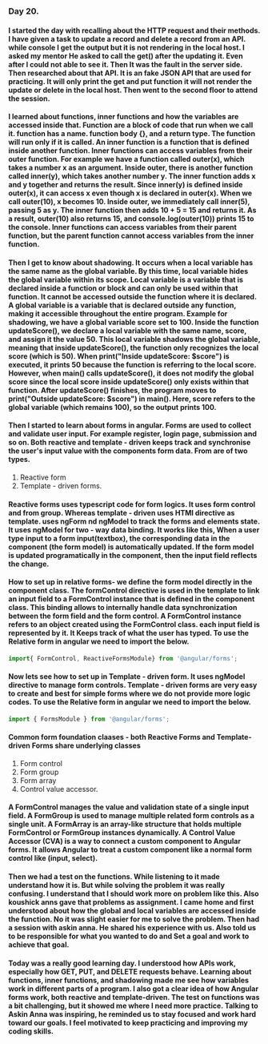### Day 20.
#### I started the day with recalling about the HTTP request and their methods. I have given a task to update a record and delete a record from an API. while console I get the output but it is not rendering in the local host. I asked my mentor He asked to call the get() after the updating it. Even after I could not able to see it. Then It was the fault in the server side. Then researched about that API. It is an fake JSON API that are used for practicing. It will only print the get and put function it will not render the update or delete in the local host. Then went to the second floor to attend the session. 
#### I learned about functions, inner functions and how the variables are accessed inside that. Function are a block of code that run when we call it. function has a name. function body {}, and a return type. The function will run only if it is called.  An inner function is a function that is defined inside another function. Inner functions can access variables from their outer function. For example we have a function called outer(x), which takes a number x as an argument. Inside outer, there is another function called inner(y), which takes another number y. The inner function adds x and y together and returns the result. Since inner(y) is defined inside outer(x), it can access x even though x is declared in outer(x). When we call outer(10), x becomes 10. Inside outer, we immediately call inner(5), passing 5 as y. The inner function then adds 10 + 5 = 15 and returns it. As a result, outer(10) also returns 15, and console.log(outer(10)) prints 15 to the console.  Inner functions can access variables from their parent function, but the parent function cannot access variables from the inner function.
#### Then I get to know about shadowing. It occurs when a local variable has the same name as the global variable. By this time, local variable hides the global variable within its scope. Local variable  is a variable that is declared inside a function or block and can only be used within that function. It cannot be accessed outside the function where it is declared. A global variable is a variable that is declared outside any function, making it accessible throughout the entire program. Example for shadowing, we have a global variable score set to 100. Inside the function updateScore(), we declare a local variable with the same name, score, and assign it the value 50. This local variable shadows the global variable, meaning that inside updateScore(), the function only recognizes the local score (which is 50). When print("Inside updateScore: $score") is executed, it prints 50 because the function is referring to the local score. However, when main() calls updateScore(), it does not modify the global score since the local score inside updateScore() only exists within that function. After updateScore() finishes, the program moves to print("Outside updateScore: $score") in main(). Here, score refers to the global variable (which remains 100), so the output prints 100.
#### Then I started to learn about forms in angular. Forms are used to collect and validate user input. For example register, login page, submission and so on. Both reactive and template - driven keeps track and synchronise the user's input value with the components form data. From are of two types.
1. Reactive form
2. Template - driven forms.
#### Reactive forms uses typescript code for form logics. It uses form control and from group. Whereas template - driven uses HTMl directive as template. uses ngForm nd ngModel to track the forms and elements state. It uses ngModel for two - way data binding. It works like this, When a user type input to a form input(textbox), the corresponding data in the component (the form model) is automatically updated. If the form model is updated programatically in the component, then the input field reflects the change.  
#### How to set up in relative forms- we define the form model directly in the component class. The formControl directive is used in the template to link an input field to a FormControl instance that is defined in the component class. This binding allows to internally handle data synchronization between the form field and the form control. A FormControl instance refers to an object created using the FormControl class. each input field is represented by it. It Keeps track of what the user has typed. To use the Relative form in angular we need to import the below.
```js
import{ FormControl, ReactiveFormsModule} from '@angular/forms';
```
#### Now lets see how to set up in Template - driven form. It uses ngModel directive to manage form controls. Template - driven forms are very easy to create and best for simple forms where we do not provide more logic codes. To use the Relative form in angular we need to import the below.
```js
import { FormsModule } from '@angular/forms';
```
#### Common form foundation claases - both Reactive Forms and Template-driven Forms share underlying classes
1. Form control
2. Form group
3. Form array
4. Control value accessor.
#### A FormControl manages the value and validation state of a single input field. A FormGroup is used to manage multiple related form controls as a single unit. A FormArray is an array-like structure that holds multiple FormControl or FormGroup instances dynamically. A Control Value Accessor (CVA) is a way to connect a custom component to Angular forms. It allows Angular to treat a custom component like a normal form control like (input, select). 
#### Then we had a test on the functions. While listening to it made understand how it is. But while solving the problem it was really confusing. I understand that I should work more on problem like this. Also koushick anns gave that problems as assignment. I came home and first understood about how the global and local variables are accessed inside the function. No it was slight easier for me to solve the problem. Then had a session with askin anna. He shared his experience with us. Also told us to be responsible for what you wanted to do and Set a goal and work to achieve that goal.
#### Today was a really good learning day. I understood how APIs work, especially how GET, PUT, and DELETE requests behave. Learning about functions, inner functions, and shadowing made me see how variables work in different parts of a program. I also got a clear idea of how Angular forms work, both reactive and template-driven. The test on functions was a bit challenging, but it showed me where I need more practice. Talking to Askin Anna was inspiring, he reminded us to stay focused and work hard toward our goals. I feel motivated to keep practicing and improving my coding skills.







